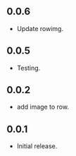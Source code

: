 ## 0.0.6

- Update rowimg.

## 0.0.5

- Testing.


## 0.0.2

- add image to row.


## 0.0.1

- Initial release.
